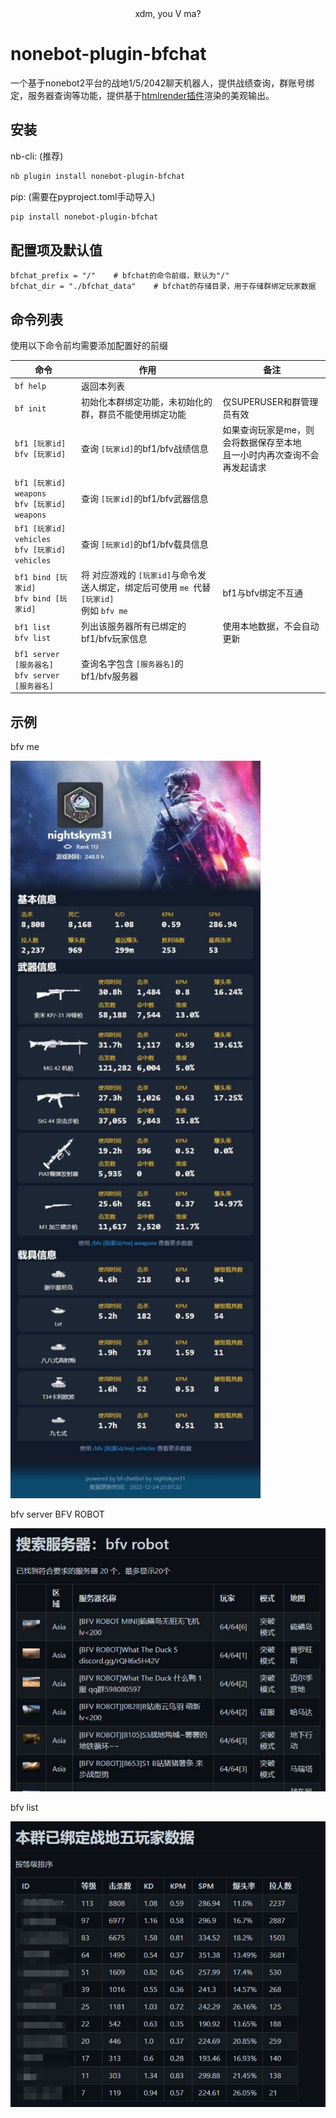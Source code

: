 <div align="center">xdm, you V ma?</div>

# nonebot-plugin-bfchat

一个基于nonebot2平台的战地1/5/2042聊天机器人，提供战绩查询，群账号绑定，服务器查询等功能，提供基于[htmlrender插件](https://github.com/kexue-z/nonebot-plugin-htmlrender)渲染的美观输出。

## 安装

nb-cli: (推荐)

```bash
nb plugin install nonebot-plugin-bfchat
```

pip: (需要在pyproject.toml手动导入)

```bash
pip install nonebot-plugin-bfchat
```


## 配置项及默认值

```properties
bfchat_prefix = "/"    # bfchat的命令前缀，默认为"/"
bfchat_dir = "./bfchat_data"    # bfchat的存储目录，用于存储群绑定玩家数据
```

## 命令列表

使用以下命令前均需要添加配置好的前缀

| 命令                                                      | 作用                                                                                                   | 备注                                                                         |
| --------------------------------------------------------- | ------------------------------------------------------------------------------------------------------ | ---------------------------------------------------------------------------- |
| `bf help`                                               | 返回本列表                                                                                             |                                                                              |
| `bf init`                                               | 初始化本群绑定功能，未初始化的群，群员不能使用绑定功能                                                 | 仅SUPERUSER和群管理员有效                                                    |
| `bf1 [玩家id]`<br />`bfv [玩家id]`                    | 查询 `[玩家id]`的bf1/bfv战绩信息                                                                     | 如果查询玩家是me，则会将数据保存至本地<br />且一小时内再次查询不会再发起请求 |
| `bf1 [玩家id] weapons`<br />`bfv [玩家id] weapons`   | 查询 `[玩家id]`的bf1/bfv武器信息                                                                     |                                                                              |
| `bf1 [玩家id] vehicles`<br />`bfv [玩家id] vehicles` | 查询 `[玩家id]`的bf1/bfv载具信息                                                                     |                                                                              |
| `bf1 bind [玩家id]`<br />`bfv bind [玩家id]`          | 将 对应游戏的 `[玩家id]`与命令发送人绑定，绑定后可使用 `me `代替 `[玩家id]`<br />例如 `bfv me` | bf1与bfv绑定不互通                                                           |
| `bf1 list`<br />`bfv list`                            | 列出该服务器所有已绑定的bf1/bfv玩家信息                                                                | 使用本地数据，不会自动更新                                                   |
| `bf1 server [服务器名]`<br />`bfv server [服务器名]`  | 查询名字包含 `[服务器名]`的bf1/bfv服务器                                                             |                                                                              |

## 示例

bfv me

<img src="https://raw.githubusercontent.com/050644zf/nonebot-plugin-bfchat/master/img/bfvme.jpg" width="400px"/>

bfv server BFV ROBOT

![img](https://raw.githubusercontent.com/050644zf/nonebot-plugin-bfchat/master/img/server.png)

bfv list

![img](https://raw.githubusercontent.com/050644zf/nonebot-plugin-bfchat/master/img/bflist.png)

